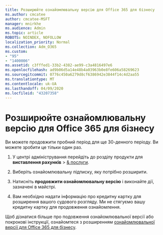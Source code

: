 ```yaml
---
title: Розширюйте ознайомлювальну версію для Office 365 для бізнесу
ms.author: cmcatee
author: cmcatee-MSFT
manager: mnirkhe
ms.audience: Admin
ms.topic: article
ROBOTS: NOINDEX, NOFOLLOW
localization_priority: Normal
ms.collection: Adm_O365
ms.custom:
- "95"
- "1400006"
ms.assetid: c3fffed1-33b2-4382-ae99-c3a4816497e6
ms.openlocfilehash: ad9b06d5a14e48b4a03963b0e8fe606a58269623
ms.sourcegitcommit: 0776c450a6279d8cf6386942e3844f14c4d2aa55
ms.translationtype: MT
ms.contentlocale: uk-UA
ms.lasthandoff: 04/09/2020
ms.locfileid: "43207358"
---
```

# <a name="extend-your-trial-for-office-365-for-business"></a>Розширюйте ознайомлювальну версію для Office 365 для бізнесу

Ви можете продовжити пробний період для ще 30-денного періоду. Ви можете зробити це тільки один раз.
  
1. У центрі адміністрування перейдіть до розділу продукти для **виставлення рахунків** \> [& послуги](https://portal.office.com/adminportal/home#/subscriptions).

2. Виберіть ознайомлювальну підписку, яку потрібно розширити.

3. Натисніть **продовжити ознайомлювальну версію** і виконайте дії, зазначені в майстрі.

4. Вам необхідно надати інформацію про кредитну картку для розширення вашого судового розгляду. Ми не стягуємо вашу кредитну картку для продовження ознайомлення.

Щоб дізнатися більше про подовження ознайомлювальної версії або покрокові інструкції, ознайомтеся з розширенням [ознайомлювальної версії для Office 365 для бізнесу](https://docs.microsoft.com/microsoft-365/commerce/extend-your-trial).

